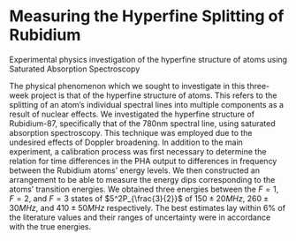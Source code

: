 # Measuring the Hyperfine Splitting of Rubidium
Experimental physics investigation of the hyperfine structure of atoms using Saturated Absorption Spectroscopy

The physical phenomenon which we sought to investigate in this three-week project is that of
the hyperfine structure of atoms. This refers to the splitting of an atom’s individual spectral lines
into multiple components as a result of nuclear effects. We investigated the hyperfine structure of
Rubidium-87, specifically that of the 780nm spectral line, using saturated absorption spectroscopy.
This technique was employed due to the undesired effects of Doppler broadening. In addition to
the main experiment, a calibration process was first necessary to determine the relation for time
differences in the PHA output to differences in frequency between the Rubidium atoms’ energy
levels. We then constructed an arrangement to be able to measure the energy dips corresponding
to the atoms’ transition energies. We obtained three energies between the $F = 1$, $F = 2$, and $F = 3$
states of $5^2P_{\frac{3}{2}}$ of $150 ± 20MHz$, $260 ± 30MHz$, and $410 ± 50MHz$ respectively. The best estimates
lay within $6\%$ of the literature values and their ranges of uncertainty were in accordance with the
true energies.

